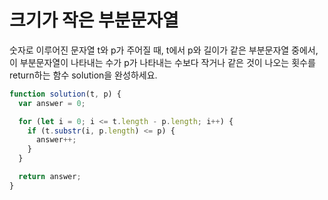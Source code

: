 # 크기가 작은 부분문자열

숫자로 이루어진 문자열 t와 p가 주어질 때, t에서 p와 길이가 같은 부분문자열 중에서, 이 부분문자열이 나타내는 수가 p가 나타내는 수보다 작거나 같은 것이 나오는 횟수를 return하는 함수 solution을 완성하세요.

```javascript
function solution(t, p) {
  var answer = 0;

  for (let i = 0; i <= t.length - p.length; i++) {
    if (t.substr(i, p.length) <= p) {
      answer++;
    }
  }

  return answer;
}
```
